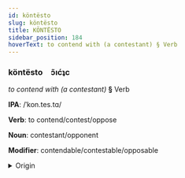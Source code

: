 ```yaml
---
id: köntësto
slug: köntësto
title: KÖNTËSTO
sidebar_position: 184
hoverText: to contend with (a contestant) § Verb
---
```


### köntësto&emsp;<span kind="abugida">ɔ̃ıćʇc</span>

*to contend with (a contestant)* **§** Verb

**IPA**: /ˈkon.tes.tɑ/

**Verb**: to contend/contest/oppose

**Noun**: contestant/opponent

**Modifier**: contendable/contestable/opposable

<details>
    <summary>Origin</summary>
    Portuguese contestar [kõ.tesˈta(h)]<br/>
    <em>Romance Language Family</em>
</details>